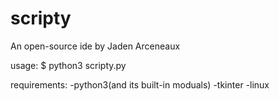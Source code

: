 # scripty
An open-source ide by Jaden Arceneaux

usage:
  $ python3 scripty.py <file name>

requirements:
  -python3(and its built-in moduals)
  -tkinter
  -linux
